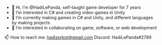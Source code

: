 - 👋 Hi, I’m @HadiLePanda, self-taught game developer for 7 years
- 👀 I’m interested in C# and creating video-games in Unity
- 🌱 I’m currently making games in C# and Unity, and different languages by making projects
- 💞️ I’m interested in collaborating on game, software, or web development

📫 How to reach me:
hadizorkot@gmail.com
Discord: HadiLePanda#2789

<!---
HadiLePanda/HadiLePanda is a ✨ special ✨ repository because its `README.md` (this file) appears on your GitHub profile.
You can click the Preview link to take a look at your changes.
--->
